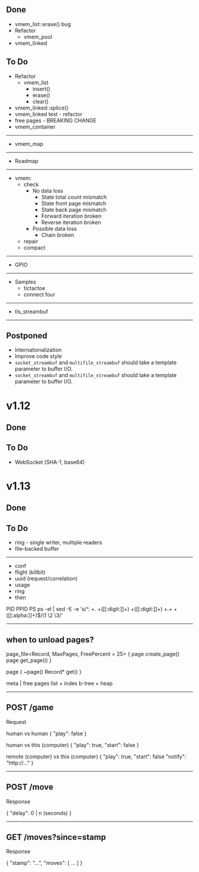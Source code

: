 ## Done
- vmem_list::erase() bug
- Refactor
  - vmem_pool
- vmem_linked

## To Do
- Refactor
  - vmem_list
    + insert()
    + erase()
    - clear()
- vmem_linked::splice()
- vmem_linked test - refactor
- free pages - BREAKING CHANGE
- vmem_container
---
- vmem_map
---
- Roadmap
---
- vmem:
  - check
    - No data loss
      - State total count mismatch
      - State front page mismatch
      - State back page mismatch
      - Forward iteration broken
      - Reverse iteration broken
    - Possible data loss
      - Chain broken
  - repair
  - compact
---
- GPIO
---
- Samples
  - tictactoe
  - connect four
---
- tls_streambuf
---

## Postponed
- Internationalization
- Improve code style
- `socket_streambuf` and `multifile_streambuf` should take a <Size> template parameter to buffer I/O.
- `socket_streambuf` and `multifile_streambuf` should take a <Size> template parameter to buffer I/O.



# v1.12
## Done
## To Do
- WebSocket (SHA-1, base64)



# v1.13
## Done
## To Do
- ring - single writer, multiple readers
- file-backed buffer

---

- conf
- flight (killbit)
- uuid (request/correlation)
- usage
- ring
- then


PID PPID PS
ps -el | sed -E -e 's/^. +. +([[:digit:]]+) +([[:digit:]]+) +.+ +([[:alpha:]]+)$/\1 \2 \3/'


-----------------------------------------
when to unload pages?
-----------------------------------------

page_file<Record, MaxPages, FreePercent = 25> {
  page<Record> create_page()
  page<Record> get_page(i)
}

page<Record> {
  ~page()
  Record* get()
}

meta | free pages list + index b-tree + heap

-----------------------------------------
POST /game
-----------------------------------------
Request

human vs human
{
  "play": false
}

human vs this (computer)
{
  "play": true,
  "start": false
}

remote (computer) vs this (computer)
{
  "play": true,
  "start": false
  "notify": "http://..."
}

-----------------------------------------
POST /move
-----------------------------------------
Response

{
  "delay": 0 | n (seconds)
}

-----------------------------------------
GET /moves?since=stamp
-----------------------------------------
Response

{
  "stamp": "...",
  "moves": [ ... ]
}
